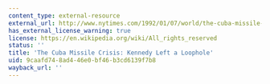 ```yaml
---
content_type: external-resource
external_url: http://www.nytimes.com/1992/01/07/world/the-cuba-missile-crisis-kennedy-left-a-loophole.html
has_external_license_warning: true
license: https://en.wikipedia.org/wiki/All_rights_reserved
status: ''
title: 'The Cuba Missile Crisis: Kennedy Left a Loophole'
uid: 9caafd74-8ad4-46e0-bf46-b3cd6139f7b8
wayback_url: ''
---
```

